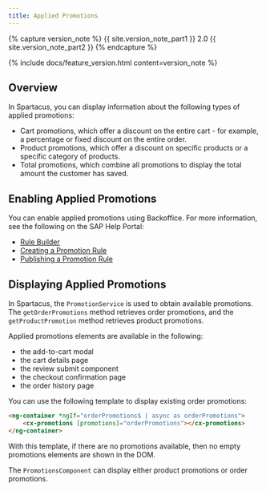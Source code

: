```yaml
---
title: Applied Promotions
---
```


{% capture version_note %}
{{ site.version_note_part1 }} 2.0 {{ site.version_note_part2 }}
{% endcapture %}

{% include docs/feature_version.html content=version_note %}

## Overview

In Spartacus, you can display information about the following types of applied promotions:

- Cart promotions, which offer a discount on the entire cart - for example, a percentage or fixed discount on the entire order.
- Product promotions, which offer a discount on specific products or a specific category of products.
- Total promotions, which combine all promotions to display the total amount the customer has saved.

## Enabling Applied Promotions

You can enable applied promotions using Backoffice. For more information, see the following on the SAP Help Portal:

- [Rule Builder](https://help.sap.com/viewer/9d346683b0084da2938be8a285c0c27a/latest/en-US/109559e50e8340459e8d25921541f297.html)
- [Creating a Promotion Rule](https://help.sap.com/viewer/9d346683b0084da2938be8a285c0c27a/latest/en-US/3f8f896e506d4e0bbe19e978ae775577.html)
- [Publishing a Promotion Rule](https://help.sap.com/viewer/9d346683b0084da2938be8a285c0c27a/latest/en-US/15cdf4e5e27040398d67669506ac931f.html)

## Displaying Applied Promotions

In Spartacus, the `PromotionService` is used to obtain available promotions. The `getOrderPromotions` method retrieves order promotions, and the `getProductPromotion` method retrieves product promotions.

Applied promotions elements are available in the following:

- the add-to-cart modal
- the cart details page
- the review submit component
- the checkout confirmation page
- the order history page

You can use the following template to display existing order promotions:

```html
<ng-container *ngIf="orderPromotions$ | async as orderPromotions">
    <cx-promotions [promotions]="orderPromotions"></cx-promotions>
</ng-container>
```

With this template, if there are no promotions available, then no empty promotions elements are shown in the DOM.

The `PromotionsComponent` can display either product promotions or order promotions.
